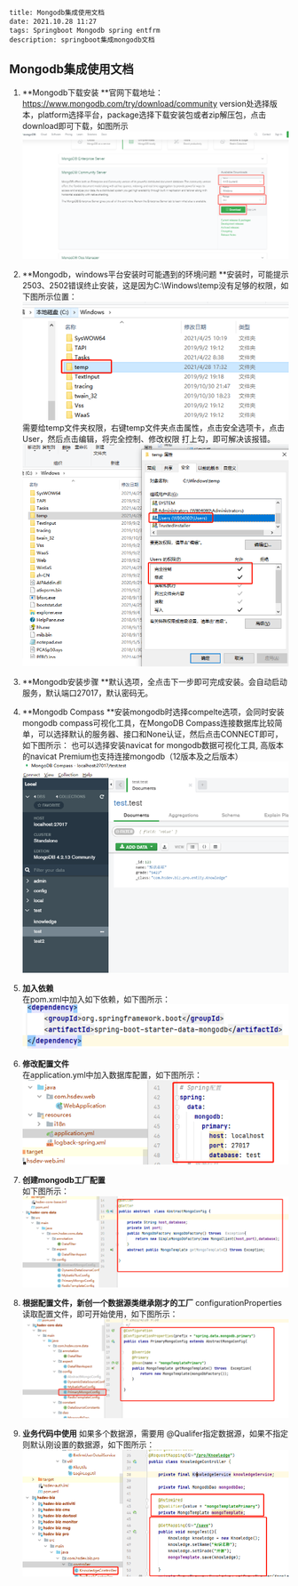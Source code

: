 ```
title: Mongodb集成使用文档
date: 2021.10.28 11:27
tags: Springboot Mongodb spring entfrm
description: springboot集成mongodb文档
```

## Mongodb集成使用文档

1.  **Mongodb下载安装
    **官网下载地址：<https://www.mongodb.com/try/download/community>
    version处选择版本，platform选择平台，package选择下载安装包或者zip解压包，点击download即可下载，如图所示
    ![](../../res/image1.png)

2.  **Mongodb，windows平台安装时可能遇到的环境问题
    **安装时，可能提示2503、2502错误终止安装，这是因为C:\\Windows\\temp没有足够的权限，如下图所示位置：
    ![](../../res/%E5%9B%BE%E7%89%872.png)
    需要给temp文件夹权限，右键temp文件夹点击属性，点击安全选项卡，点击User，然后点击编辑，将完全控制、修改权限 打上勾，即可解决该报错。
    ![](../../res/%E5%9B%BE%E7%89%873.png)
3.  **Mongodb安装步骤
    **默认选项，全点击下一步即可完成安装。会自动启动服务，默认端口27017，默认密码无。
4.  **Mongodb Compass
    **安装mongodb时选择compelte选项，会同时安装mongodb compass可视化工具，在MongoDB Compass连接数据库比较简单，可以选择默认的服务器、接口和None认证，然后点击CONNECT即可，如下图所示：
    也可以选择安装navicat for mongodb数据可视化工具, 高版本的navicat Premium也支持连接mongodb（12版本及之后版本）\
    ![](../../res/%E5%9B%BE%E7%89%874.png)
5.  **加入依赖**\
    在pom.xml中加入如下依赖，如下图所示：
    ![](../../res/%E5%9B%BE%E7%89%875.png)
6.  **修改配置文件**\
    在application.yml中加入数据库配置，如下图所示：
    ![](../../res/%E5%9B%BE%E7%89%876.png)
7.  **创建mongodb工厂配置**\
    如下图所示：\
    ![](../../res/%E5%9B%BE%E7%89%877.png)
8.  **根据配置文件，新创一个数据源类继承刚才的工厂**
    configurationProperties读取配置文件，即可开始使用，如下图所示：
    ![](../../res/%E5%9B%BE%E7%89%878.png)
9.  **业务代码中使用**
    如果多个数据源，需要用 \@Qualifer指定数据源，如果不指定则默认刚设置的数据源，如下图所示：
    ![](../../res/%E5%9B%BE%E7%89%879.png)
